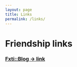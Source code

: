 ```yaml
---
layout: page
title: Links
permalink: /links/
---
```


# Friendship links

### [Fxti::Blog -> link](http://blog.fxti.xyz)

